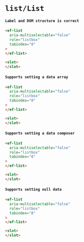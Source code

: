 # `list/List`

#### `Label and DOM structure is correct`

```html
<ef-list
  aria-multiselectable="false"
  role="listbox"
  tabindex="0"
>
</ef-list>

```

```html
<slot>
</slot>

```

#### `Supports setting a data array`

```html
<ef-list
  aria-multiselectable="false"
  role="listbox"
  tabindex="0"
>
</ef-list>

```

```html
<slot>
</slot>

```

#### `Supports setting a data composer`

```html
<ef-list
  aria-multiselectable="false"
  role="listbox"
  tabindex="0"
>
</ef-list>

```

```html
<slot>
</slot>

```

#### `Supports setting null data`

```html
<ef-list
  aria-multiselectable="false"
  role="listbox"
  tabindex="0"
>
</ef-list>

```

```html
<slot>
</slot>

```

